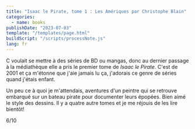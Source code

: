 ```yaml
---
title: "Isaac le Pirate, tome 1 : Les Amériques par Christophe Blain"
categories:
  - name: books
publishDate: "2023-07-03"
template: "/templates/page.html"
buildScript: "/scripts/processNote.js"
lang: fr
---
```


C voulait se mettre à des séries de BD ou mangas, donc au dernier passage à la médiathèque elle a pris le premier tome de _Isaac le Pirate_. C'est de 2001 et ça m'étonne que j'aie jamais lu ça, j'adorais ce genre de séries quand j'étais enfant.

Un peu ce à quoi je m'attendais, aventures d'un peintre qui se retrouve embarqué sur un bateau pirate pour documenter leurs épopées. Bien aimé le style des dessins. Il y a quatre autre tomes et je me réjouis de les lire bientôt!

6/10
